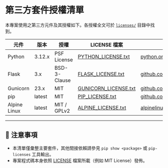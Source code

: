 # 第三方套件授權清單

本專案使用之第三方元件及其授權如下。各授權全文可於 [`licenses/`](licenses/) 目錄中找到。

| 元件         | 版本     | 授權        | LICENSE 檔案                                          | 官方來源 |
|--------------|----------|-------------|-------------------------------------------------------|----------|
| Python       | 3.12.x   | PSF License | [PYTHON_LICENSE.txt](licenses/PYTHON_LICENSE.txt)     | [python.org](https://www.python.org/) |
| Flask        | 3.x      | BSD-3-Clause| [FLASK_LICENSE.txt](licenses/FLASK_LICENSE.txt)       | [github.com/pallets/flask](https://github.com/pallets/flask) |
| Gunicorn     | 23.x     | MIT         | [GUNICORN_LICENSE.txt](licenses/GUNICORN_LICENSE.txt) | [github.com/benoitc/gunicorn](https://github.com/benoitc/gunicorn) |
| pip          | latest   | MIT         | [PIP_LICENSE.txt](licenses/PIP_LICENSE.txt)           | [github.com/pypa/pip](https://github.com/pypa/pip) |
| Alpine Linux | latest   | MIT / GPLv2 | [ALPINE_LICENSE.txt](licenses/ALPINE_LICENSE.txt)     | [alpinelinux.org](https://alpinelinux.org/) |

---

## 📌 注意事項
- 本清單僅彙整主要套件，其他間接依賴請參見 `pip show <package>` 或 `pip-licenses` 工具輸出。
- 專案程式碼本身依照 [LICENSE](LICENSE) 檔案所載（例如 MIT License）發佈。

